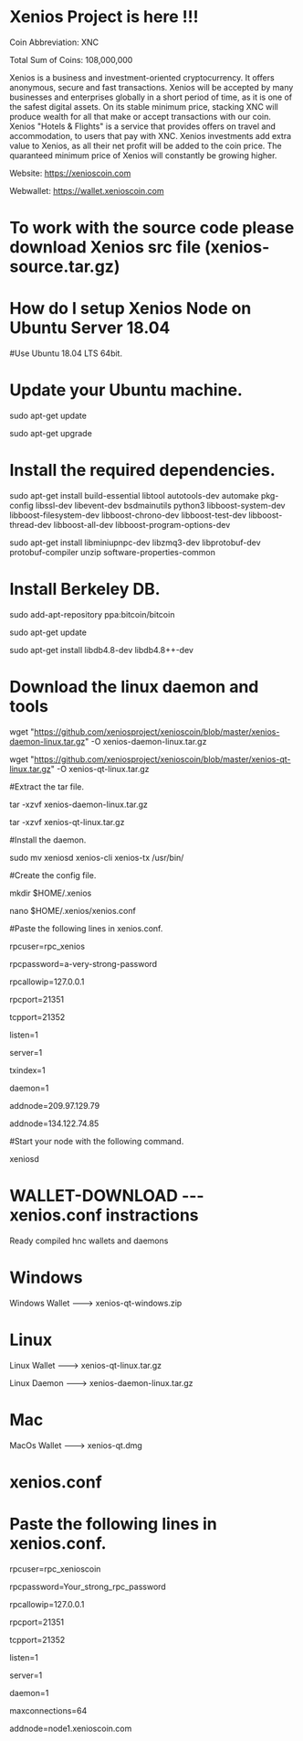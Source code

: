 # Xenios Project is here !!!

Coin Abbreviation: XNC

Total Sum of Coins: 108,000,000

Xenios is a business and investment-oriented cryptocurrency. 
It offers anonymous, secure and fast transactions. 
Xenios will be accepted by many businesses and enterprises globally in a short period of time, 
as it is one of the safest digital assets. 
On its stable minimum price, stacking XNC will produce wealth for all that make or accept transactions with our coin.
Xenios "Hotels & Flights" is a service that provides offers on travel and accommodation, to users that pay with XNC. 
Xenios investments add extra value to Xenios, as all their net profit will be added to the coin price. 
The quaranteed minimum price of Xenios will constantly be growing higher. 

Website: https://xenioscoin.com

Webwallet: https://wallet.xenioscoin.com

# To work with the source code please download Xenios src file (xenios-source.tar.gz)

# How do I setup Xenios Node on Ubuntu Server 18.04

#Use Ubuntu 18.04 LTS 64bit.

# Update your Ubuntu machine.

sudo apt-get update

sudo apt-get upgrade

# Install the required dependencies.
sudo apt-get install build-essential libtool autotools-dev automake pkg-config libssl-dev libevent-dev bsdmainutils python3 libboost-system-dev libboost-filesystem-dev libboost-chrono-dev libboost-test-dev libboost-thread-dev libboost-all-dev libboost-program-options-dev

sudo apt-get install libminiupnpc-dev libzmq3-dev libprotobuf-dev protobuf-compiler unzip software-properties-common

# Install Berkeley DB.

sudo add-apt-repository ppa:bitcoin/bitcoin

sudo apt-get update

sudo apt-get install libdb4.8-dev libdb4.8++-dev

# Download the linux daemon and tools

wget "https://github.com/xeniosproject/xenioscoin/blob/master/xenios-daemon-linux.tar.gz" -O xenios-daemon-linux.tar.gz

wget "https://github.com/xeniosproject/xenioscoin/blob/master/xenios-qt-linux.tar.gz" -O xenios-qt-linux.tar.gz

#Extract the tar file.

tar -xzvf xenios-daemon-linux.tar.gz

tar -xzvf xenios-qt-linux.tar.gz

#Install the daemon.

sudo mv xeniosd xenios-cli xenios-tx /usr/bin/

#Create the config file.

mkdir $HOME/.xenios

nano $HOME/.xenios/xenios.conf

#Paste the following lines in xenios.conf.

rpcuser=rpc_xenios

rpcpassword=a-very-strong-password

rpcallowip=127.0.0.1

rpcport=21351

tcpport=21352

listen=1

server=1

txindex=1

daemon=1

addnode=209.97.129.79

addnode=134.122.74.85


#Start your node with the following command.

xeniosd 




 # WALLET-DOWNLOAD  --- xenios.conf instractions

Ready compiled hnc wallets and daemons


# Windows 

Windows Wallet ---> xenios-qt-windows.zip


# Linux 

Linux Wallet  ---> xenios-qt-linux.tar.gz

Linux Daemon  ---> xenios-daemon-linux.tar.gz


# Mac

MacOs Wallet ---> xenios-qt.dmg


# xenios.conf

# Paste the following lines in xenios.conf.


rpcuser=rpc_xenioscoin

rpcpassword=Your_strong_rpc_password

rpcallowip=127.0.0.1

rpcport=21351

tcpport=21352

listen=1

server=1

daemon=1

maxconnections=64

addnode=node1.xenioscoin.com


